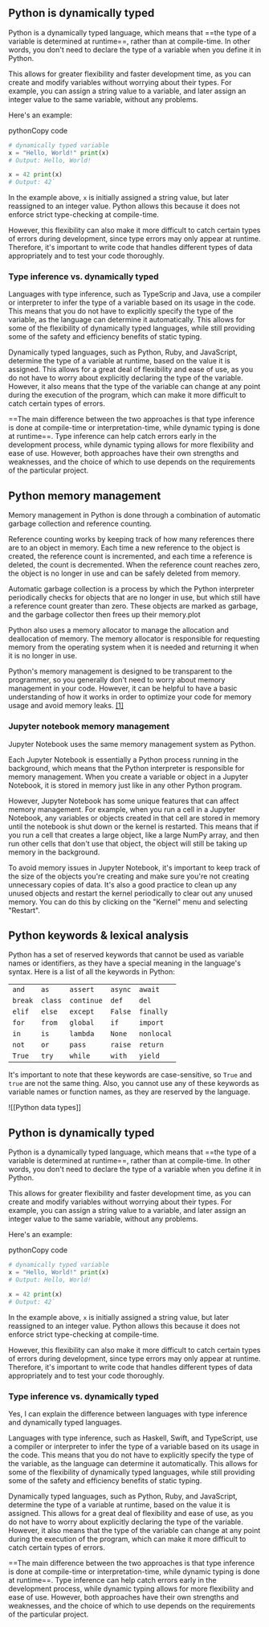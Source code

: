 ## Python is dynamically typed
Python is a dynamically typed language, which means that ==the type of a variable is determined at runtime==, rather than at compile-time. In other words, you don't need to declare the type of a variable when you define it in Python.

This allows for greater flexibility and faster development time, as you can create and modify variables without worrying about their types. For example, you can assign a string value to a variable, and later assign an integer value to the same variable, without any problems.

Here's an example:

pythonCopy code

```py
# dynamically typed variable
x = "Hello, World!" print(x)
# Output: Hello, World!

x = 42 print(x)
# Output: 42`
```

In the example above, `x` is initially assigned a string value, but later reassigned to an integer value. Python allows this because it does not enforce strict type-checking at compile-time.

However, this flexibility can also make it more difficult to catch certain types of errors during development, since type errors may only appear at runtime. Therefore, it's important to write code that handles different types of data appropriately and to test your code thoroughly.

### Type inference vs. dynamically typed
Languages with type inference, such as TypeScrip and Java, use a compiler or interpreter to infer the type of a variable based on its usage in the code. This means that you do not have to explicitly specify the type of the variable, as the language can determine it automatically. This allows for some of the flexibility of dynamically typed languages, while still providing some of the safety and efficiency benefits of static typing.

Dynamically typed languages, such as Python, Ruby, and JavaScript, determine the type of a variable at runtime, based on the value it is assigned. This allows for a great deal of flexibility and ease of use, as you do not have to worry about explicitly declaring the type of the variable. However, it also means that the type of the variable can change at any point during the execution of the program, which can make it more difficult to catch certain types of errors.

==The main difference between the two approaches is that type inference is done at compile-time or interpretation-time, while dynamic typing is done at runtime==. Type inference can help catch errors early in the development process, while dynamic typing allows for more flexibility and ease of use. However, both approaches have their own strengths and weaknesses, and the choice of which to use depends on the requirements of the particular project.

## Python memory management
Memory management in Python is done through a combination of automatic garbage collection and reference counting.

Reference counting works by keeping track of how many references there are to an object in memory. Each time a new reference to the object is created, the reference count is incremented, and each time a reference is deleted, the count is decremented. When the reference count reaches zero, the object is no longer in use and can be safely deleted from memory.

Automatic garbage collection is a process by which the Python interpreter periodically checks for objects that are no longer in use, but which still have a reference count greater than zero. These objects are marked as garbage, and the garbage collector then frees up their memory.plot

Python also uses a memory allocator to manage the allocation and deallocation of memory. The memory allocator is responsible for requesting memory from the operating system when it is needed and returning it when it is no longer in use.

Python's memory management is designed to be transparent to the programmer, so you generally don't need to worry about memory management in your code. However, it can be helpful to have a basic understanding of how it works in order to optimize your code for memory usage and avoid memory leaks.
[\[1\]](https://docs.python.org/3/c-api/memory.html)

### Jupyter notebook memory management
Jupyter Notebook uses the same memory management system as Python.

Each Jupyter Notebook is essentially a Python process running in the background, which means that the Python interpreter is responsible for memory management. When you create a variable or object in a Jupyter Notebook, it is stored in memory just like in any other Python program.

However, Jupyter Notebook has some unique features that can affect memory management. For example, when you run a cell in a Jupyter Notebook, any variables or objects created in that cell are stored in memory until the notebook is shut down or the kernel is restarted. This means that if you run a cell that creates a large object, like a large NumPy array, and then run other cells that don't use that object, the object will still be taking up memory in the background.

To avoid memory issues in Jupyter Notebook, it's important to keep track of the size of the objects you're creating and make sure you're not creating unnecessary copies of data. It's also a good practice to clean up any unused objects and restart the kernel periodically to clear out any unused memory. You can do this by clicking on the "Kernel" menu and selecting "Restart".


## Python keywords \& lexical analysis
Python has a set of reserved keywords that cannot be used as variable names or identifiers, as they have a special meaning in the language's syntax. Here is a list of all the keywords in Python:

|         |         |            |         |            |
| ------- | ------- | ---------- | ------- | ---------- |
| `and`   | `as`    | `assert`   | `async` | `await`    |
| `break` | `class` | `continue` | `def`   | `del`      |
| `elif`  | `else`  | `except`   | `False` | `finally`  |
| `for`   | `from`  | `global`   | `if`    | `import`   |
| `in`    | `is`    | `lambda`   | `None`  | `nonlocal` |
| `not`   | `or`    | `pass`     | `raise` | `return`   |
| `True`  | `try`   | `while`    | `with`  | `yield`    |

It's important to note that these keywords are case-sensitive, so `True` and `true` are not the same thing. Also, you cannot use any of these keywords as variable names or function names, as they are reserved by the language.

![[Python data types]]


## Python is dynamically typed
Python is a dynamically typed language, which means that ==the type of a variable is determined at runtime==, rather than at compile-time. In other words, you don't need to declare the type of a variable when you define it in Python.

This allows for greater flexibility and faster development time, as you can create and modify variables without worrying about their types. For example, you can assign a string value to a variable, and later assign an integer value to the same variable, without any problems.

Here's an example:

pythonCopy code

```py
# dynamically typed variable
x = "Hello, World!" print(x)
# Output: Hello, World!

x = 42 print(x)
# Output: 42`
```

In the example above, `x` is initially assigned a string value, but later reassigned to an integer value. Python allows this because it does not enforce strict type-checking at compile-time.

However, this flexibility can also make it more difficult to catch certain types of errors during development, since type errors may only appear at runtime. Therefore, it's important to write code that handles different types of data appropriately and to test your code thoroughly.

### Type inference vs. dynamically typed
Yes, I can explain the difference between languages with type inference and dynamically typed languages.

Languages with type inference, such as Haskell, Swift, and TypeScript, use a compiler or interpreter to infer the type of a variable based on its usage in the code. This means that you do not have to explicitly specify the type of the variable, as the language can determine it automatically. This allows for some of the flexibility of dynamically typed languages, while still providing some of the safety and efficiency benefits of static typing.

Dynamically typed languages, such as Python, Ruby, and JavaScript, determine the type of a variable at runtime, based on the value it is assigned. This allows for a great deal of flexibility and ease of use, as you do not have to worry about explicitly declaring the type of the variable. However, it also means that the type of the variable can change at any point during the execution of the program, which can make it more difficult to catch certain types of errors.

==The main difference between the two approaches is that type inference is done at compile-time or interpretation-time, while dynamic typing is done at runtime==. Type inference can help catch errors early in the development process, while dynamic typing allows for more flexibility and ease of use. However, both approaches have their own strengths and weaknesses, and the choice of which to use depends on the requirements of the particular project.